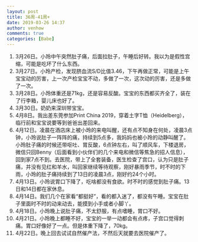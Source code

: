 ```yaml
---
layout: post
title: 36周-41周+
date: 2019-03-26 14:37
author: venhow
comments: true
categories: [Babe]
---
```

<ol>
    <li>3月26日。小玲中午突然肚子痛，后面拉肚子，午睡后好转。我以为是假性宫缩，可能是吃坏了什么东西。</li>
    <li>3月27日。小玲产检，发现脐血流S/D比值3.46，下午再做正常，可能是上午宝宝动的厉害，上一次产检宝宝不动，多做了一次，这次动的厉害，还是多做了一次。</li>
    <li>3月28日。小玲体重还是71kg，还是容易反酸。宝宝的东西都买齐全了，装在了行李箱，婴儿床也好了。</li>
    <li>3月30日。奶奶来深圳带宝宝。</li>
    <li>4月8日。我出差东莞参加Print China 2019，穿着土字T恤（Heidelberg），临行前和宝宝说要等到爸爸出差回来。</li>
    <li>4月12日。凌晨在酒店床上被小玲的来电叫醒，还有点不知身在何处，凌晨3点钟，小玲说肚子一阵阵的痛，持续到5点多，我妈妈也被小玲的动静叫醒了。小玲肚子痛的时候还带呕吐、胃反酸，6点钟左右，叫了顺风车，下楼退房，微信只回Benny（后面看到小伙伴们的几个来电和微信等焦急的招人信息），回到家7点不到。去医院，带上了全套装备，医生检查了宫口，认为只是肚子痛，并没有见红和羊水，叫回家继续等待观察，刚好暴雨季节，时不时的下雨，小玲的肚子痛持续到了13日的凌晨3点，刚好约24个小时。</li>
    <li>4月13日。小玲说胃口下降了，吃啥都没有食欲。时不时的感觉到肚子痛。13日和14日都在家休息。</li>
    <li>4月14日。我们几个在家看“都挺好”，看的都入迷了，都没有午睡。宝宝在肚子里面时不时的动来动去，能摸到小手或者小脚丫。</li>
    <li>4月18日。小玲晚上说肚子痛，不太舒服，有点嗜睡，胃口不好。</li>
    <li>4月21日。小玲晚上都睡不好，宝宝的一举一动都会有点疼，子宫口觉得刺痛。胃口好像好了一点。但是体重下降了，70kg。</li>
    <li>4月22日。晚上回去试试自然催产法，不然后天就要去医院催产了。</li>
</ol>
